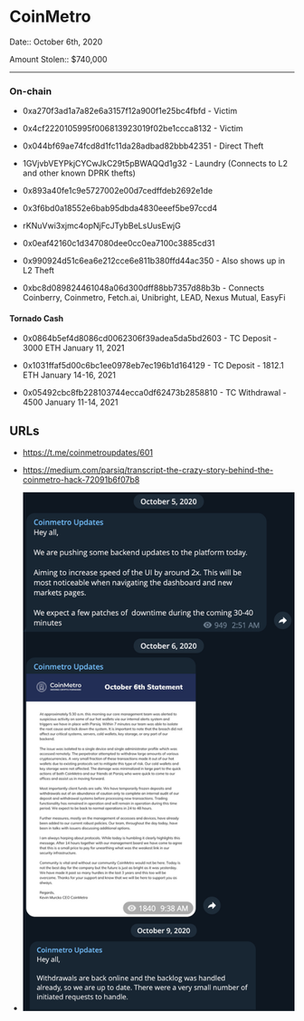 # CoinMetro

Date:: October 6th, 2020

Amount Stolen:: $740,000


---


### On-chain

- 0xa270f3ad1a7a82e6a3157f12a900f1e25bc4fbfd - Victim

- 0x4cf2220105995f006813923019f02be1ccca8132 - Victim 

- 0x044bf69ae74fcd8d1fc11da28adbad82bbb42351 - Direct Theft

- 1GVjvbVEYPkjCYCwJkC29t5pBWAQQd1g32 - Laundry (Connects to L2 and other known DPRK thefts)

- 0x893a40fe1c9e5727002e00d7cedffdeb2692e1de

- 0x3f6bd0a18552e6bab95dbda4830eeef5be97ccd4

- rKNuVwi3xjmc4opNjFcJTybBeLsUusEwjG

- 0x0eaf42160c1d347080dee0cc0ea7100c3885cd31

- 0x990924d51c6ea6e212cce6e811b380ffd44ac350 - Also shows up in L2 Theft

- 0xbc8d089824461048a06d300dff88bb7357d88b3b - Connects Coinberry, Coinmetro, Fetch.ai, Unibright, LEAD, Nexus Mutual, EasyFi


#### Tornado Cash

- 0x0864b5ef4d8086cd0062306f39adea5da5bd2603 - TC Deposit - 3000 ETH January 11, 2021

- 0x1031ffaf5d00c6bc1ee0978eb7ec196b1d164129 - TC Deposit - 1812.1 ETH January 14-16, 2021

- 0x05492cbc8fb228103744ecca0df62473b2858810 - TC Withdrawal - 4500 January 11-14, 2021



## URLs

- https://t.me/coinmetroupdates/601

- https://medium.com/parsiq/transcript-the-crazy-story-behind-the-coinmetro-hack-72091b6f07b8

- ![](../images/Coinmetro.png)
